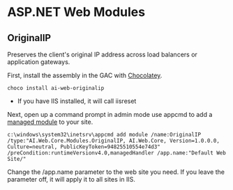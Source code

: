 # ASP.NET Web Modules

## OriginalIP
Preserves the client's original IP address across load balancers or application gateways.

First, install the assembly in the GAC with [Chocolatey](http://chocolatey.org/packages).

```
choco install ai-web-originalip

```

* If you have IIS installed, it will call iisreset

Next, open up a command prompt in admin mode use appcmd to add a [managed module](https://docs.microsoft.com/en-us/previous-versions/windows/it-pro/windows-server-2008-R2-and-2008/cc754939%28v%3dws.10%29) to your site.

```
c:\windows\system32\inetsrv\appcmd add module /name:OriginalIP /type:"AI.Web.Core.Modules.OriginalIP, AI.Web.Core, Version=1.0.0.0, Culture=neutral, PublicKeyToken=94825510554e74d3" /preCondition:runtimeVersionv4.0,managedHandler /app.name:"Default Web Site/"

```

Change the /app.name parameter to the web site you need.  If you leave the parameter off, it will apply it to all sites in IIS.